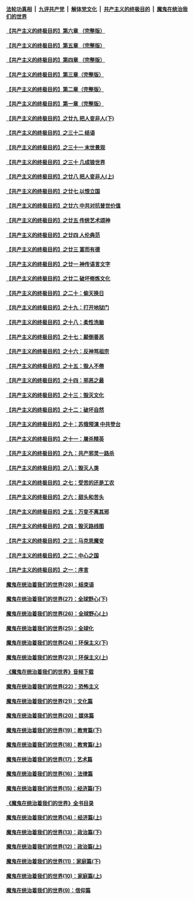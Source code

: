 ####  [法轮功真相](../../../../basic/blob/master/README.md?t=06141631) &nbsp;|&nbsp; [九评共产党](../../../../9ping.md/blob/master/README.md?t=06141631) &nbsp;|&nbsp; [解体党文化](../../../../jtdwh.md/blob/master/README.md?t=06141631)  &nbsp;|&nbsp; [共产主义的终极目的](../../../../gczydzjmd.md/blob/master/README.md?t=06141631) &nbsp;|&nbsp; [魔鬼在统治我们的世界](../../../../mgztzwmdsj.md/blob/master/README.md?t=06141631) 

#### [【共产主义的终极目的】第六章 （完整版）](../pages/nsc422/n11428913.md?t=06141631) 

#### [【共产主义的终极目的】第五章 （完整版）](../pages/nsc422/n11428912.md?t=06141631) 

#### [【共产主义的终极目的】第四章 （完整版）](../pages/nsc422/n11428907.md?t=06141631) 

#### [【共产主义的终极目的】第三章（完整版）](../pages/nsc422/n11428848.md?t=06141631) 

#### [【共产主义的终极目的】第二章（完整版）](../pages/nsc422/n11428831.md?t=06141631) 

#### [【共产主义的终极目的】第一章（完整版）](../pages/nsc422/n11417651.md?t=06141631) 

#### [【共产主义的终极目的】之廿九 把人变非人(下)](../pages/nsc422/n11344140.md?t=06141631) 

#### [【共产主义的终极目的】之三十二 结语](../pages/nsc422/n11360535.md?t=06141631) 

#### [【共产主义的终极目的】之三十一 末世景观](../pages/nsc422/n11351129.md?t=06141631) 

#### [【共产主义的终极目的】之三十 几成狼世界](../pages/nsc422/n11348280.md?t=06141631) 

#### [【共产主义的终极目的】之廿八 把人变非人(上)](../pages/nsc422/n11340492.md?t=06141631) 

#### [【共产主义的终极目的】之廿七 以恨立国](../pages/nsc422/n11336944.md?t=06141631) 

#### [【共产主义的终极目的】之廿六 中共对抗普世价值](../pages/nsc422/n11324785.md?t=06141631) 

#### [【共产主义的终极目的】之廿五 传统艺术颂神](../pages/nsc422/n11296396.md?t=06141631) 

#### [【共产主义的终极目的】之廿四 人伦典范](../pages/nsc422/n11296397.md?t=06141631) 

#### [【共产主义的终极目的】之廿三 富而有德](../pages/nsc422/n11283598.md?t=06141631) 

#### [【共产主义的终极目的】之廿一 神传语言文字](../pages/nsc422/n11263265.md?t=06141631) 

#### [【共产主义的终极目的】之廿二 破坏修炼文化](../pages/nsc422/n11245728.md?t=06141631) 

#### [【共产主义的终极目的】之二十：偷天换日](../pages/nsc422/n11238846.md?t=06141631) 

#### [【共产主义的终极目的】之十九：打开地狱门](../pages/nsc422/n11206376.md?t=06141631) 

#### [【共产主义的终极目的】之十八：柔性洗脑](../pages/nsc422/n11199994.md?t=06141631) 

#### [【共产主义的终极目的】之十七：颠倒善恶](../pages/nsc422/n11179782.md?t=06141631) 

#### [【共产主义的终极目的】之十六：反神骂祖宗](../pages/nsc422/n11166798.md?t=06141631) 

#### [【共产主义的终极目的】之十五：毁人不倦](../pages/nsc422/n11166792.md?t=06141631) 

#### [【共产主义的终极目的】之十四：邪恶之最](../pages/nsc422/n11150249.md?t=06141631) 

#### [【共产主义的终极目的】之十三：毁灭文化](../pages/nsc422/n11135227.md?t=06141631) 

#### [【共产主义的终极目的】之十二：破坏自然](../pages/nsc422/n11135214.md?t=06141631) 

#### [【共产主义的终极目的】之十：苏俄预演 中共登台](../pages/nsc422/n11118424.md?t=06141631) 

#### [【共产主义的终极目的】之十一：屠杀精英](../pages/nsc422/n11118442.md?t=06141631) 

#### [【共产主义的终极目的】之九：共产邪灵一路杀](../pages/nsc422/n11114139.md?t=06141631) 

#### [【共产主义的终极目的】之八：毁灭人类](../pages/nsc422/n11108503.md?t=06141631) 

#### [【共产主义的终极目的】之七：受苦的还是工农](../pages/nsc422/n11101809.md?t=06141631) 

#### [【共产主义的终极目的】之六：甜头和苦头](../pages/nsc422/n11096971.md?t=06141631) 

#### [【共产主义的终极目的】之五：万变不离其邪](../pages/nsc422/n11091285.md?t=06141631) 

#### [【共产主义的终极目的】之四：毁灭路线图](../pages/nsc422/n11086284.md?t=06141631) 

#### [【共产主义的终极目的】之三：马克思魔变](../pages/nsc422/n11061941.md?t=06141631) 

#### [【共产主义的终极目的】之二：中心之国](../pages/nsc422/n11047728.md?t=06141631) 

#### [【共产主义的终极目的】之一：序言](../pages/nsc422/n11086077.md?t=06141631) 

#### [魔鬼在统治着我们的世界(28)：结束语](../pages/nsc422/n10936246.md?t=06141631) 

#### [魔鬼在统治着我们的世界(27)：全球野心(下)](../pages/nsc422/n10928319.md?t=06141631) 

#### [魔鬼在统治着我们的世界(26)：全球野心(上)](../pages/nsc422/n10900318.md?t=06141631) 

#### [魔鬼在统治着我们的世界(25)：全球化](../pages/nsc422/n10788205.md?t=06141631) 

#### [魔鬼在统治着我们的世界(24)：环保主义(下)](../pages/nsc422/n10695307.md?t=06141631) 

#### [魔鬼在统治着我们的世界(23)：环保主义(上)](../pages/nsc422/n10688613.md?t=06141631) 

#### [《魔鬼在统治着我们的世界》音频下载](../pages/nsc422/n10635553.md?t=06141631) 

#### [魔鬼在统治着我们的世界(22)：恐怖主义](../pages/nsc422/n10614727.md?t=06141631) 

#### [魔鬼在统治着我们的世界(21)：文化篇](../pages/nsc422/n10597706.md?t=06141631) 

#### [魔鬼在统治着我们的世界(20)：媒体篇](../pages/nsc422/n10586579.md?t=06141631) 

#### [魔鬼在统治着我们的世界(19)：教育篇(下)](../pages/nsc422/n10564808.md?t=06141631) 

#### [魔鬼在统治着我们的世界(18)：教育篇(上)](../pages/nsc422/n10526970.md?t=06141631) 

#### [魔鬼在统治着我们的世界(17)：艺术篇](../pages/nsc422/n10499093.md?t=06141631) 

#### [魔鬼在统治着我们的世界(16)：法律篇](../pages/nsc422/n10485969.md?t=06141631) 

#### [魔鬼在统治着我们的世界(15)：经济篇(下)](../pages/nsc422/n10469975.md?t=06141631) 

#### [《魔鬼在统治着我们的世界》全书目录](../pages/nsc422/n10464261.md?t=06141631) 

#### [魔鬼在统治着我们的世界(14)：经济篇(上)](../pages/nsc422/n10457370.md?t=06141631) 

#### [魔鬼在统治着我们的世界(13)：政治篇(下)](../pages/nsc422/n10448270.md?t=06141631) 

#### [魔鬼在统治着我们的世界(12)：政治篇(上)](../pages/nsc422/n10444576.md?t=06141631) 

#### [魔鬼在统治着我们的世界(11)：家庭篇(下)](../pages/nsc422/n10440961.md?t=06141631) 

#### [魔鬼在统治着我们的世界(10)：家庭篇(上)](../pages/nsc422/n10435448.md?t=06141631) 

#### [魔鬼在统治着我们的世界(9)：信仰篇](../pages/nsc422/n10432159.md?t=06141631) 

